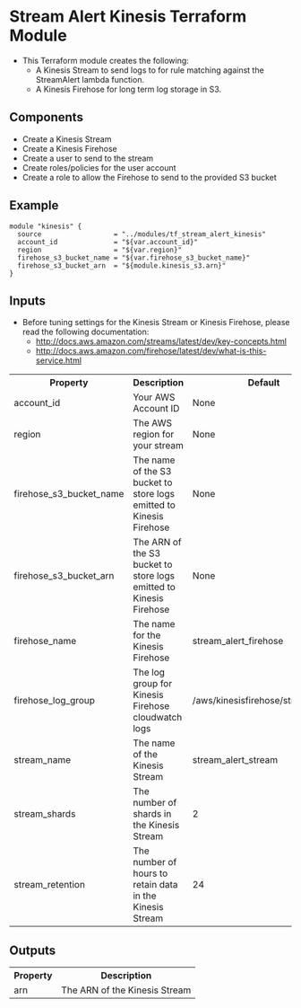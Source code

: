 # Stream Alert Kinesis Terraform Module
* This Terraform module creates the following:
  * A Kinesis Stream to send logs to for rule matching against the StreamAlert lambda function.
  * A Kinesis Firehose for long term log storage in S3.

## Components
* Create a Kinesis Stream
* Create a Kinesis Firehose
* Create a user to send to the stream
* Create roles/policies for the user account
* Create a role to allow the Firehose to send to the provided S3 bucket

## Example
```
module "kinesis" {
  source                  = "../modules/tf_stream_alert_kinesis"
  account_id              = "${var.account_id}"
  region                  = "${var.region}"
  firehose_s3_bucket_name = "${var.firehose_s3_bucket_name}"
  firehose_s3_bucket_arn  = "${module.kinesis_s3.arn}"
}
```

## Inputs
* Before tuning settings for the Kinesis Stream or Kinesis Firehose, please read the following documentation:
  * http://docs.aws.amazon.com/streams/latest/dev/key-concepts.html
  * http://docs.aws.amazon.com/firehose/latest/dev/what-is-this-service.html

<table>
  <tr>
    <th>Property</th>
    <th>Description</th>
    <th>Default</th>
    <th>Required</th>
  </tr>
  <tr>
    <td>account_id</td>
    <td>Your AWS Account ID</td>
    <td>None</td>
    <td>True</td>
  </tr>
  <tr>
    <td>region</td>
    <td>The AWS region for your stream</td>
    <td>None</td>
    <td>True</td>
  </tr>
  <tr>
    <td>firehose_s3_bucket_name</td>
    <td>The name of the S3 bucket to store logs emitted to Kinesis Firehose</td>
    <td>None</td>
    <td>True</td>
  </tr>
  <tr>
    <td>firehose_s3_bucket_arn</td>
    <td>The ARN of the S3 bucket to store logs emitted to Kinesis Firehose</td>
    <td>None</td>
    <td>True</td>
  </tr>
  <tr>
    <td>firehose_name</td>
    <td>The name for the Kinesis Firehose</td>
    <td>stream_alert_firehose</td>
    <td>False</td>
  </tr>
  <tr>
    <td>firehose_log_group</td>
    <td>The log group for Kinesis Firehose cloudwatch logs</td>
    <td>/aws/kinesisfirehose/stream_alert</td>
    <td>False</td>
  </tr>
  <tr>
    <td>stream_name</td>
    <td>The name of the Kinesis Stream</td>
    <td>stream_alert_stream</td>
    <td>False</td>
  </tr>
  <tr>
    <td>stream_shards</td>
    <td>The number of shards in the Kinesis Stream</td>
    <td>2</td>
    <td>False</td>
  </tr>
  <tr>
    <td>stream_retention</td>
    <td>The number of hours to retain data in the Kinesis Stream</td>
    <td>24</td>
    <td>False</td>
  </tr>
</table>

## Outputs
<table>
  <tr>
    <th>Property</th>
    <th>Description</th>
  </tr>
  <tr>
    <td>arn</td>
    <td>The ARN of the Kinesis Stream</td>
  </tr>
</table>
